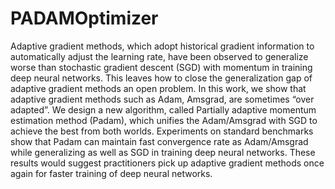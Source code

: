 # PADAMOptimizer
Adaptive gradient methods, which adopt historical gradient information to automatically adjust the learning rate, have been observed to generalize worse than stochastic gradient descent (SGD) with momentum in training deep neural networks. This leaves how to close the generalization gap of adaptive gradient methods an open problem. In this work, we show that adaptive gradient methods such as Adam, Amsgrad, are sometimes “over adapted”. We design a new algorithm, called Partially adaptive momentum estimation method (Padam), which unifies the Adam/Amsgrad with SGD to achieve the best from both worlds. Experiments on standard benchmarks show that Padam can maintain fast convergence rate as Adam/Amsgrad while generalizing as well as SGD in training deep neural networks. These results would suggest practitioners pick up adaptive gradient methods once again for faster training of deep neural networks.
